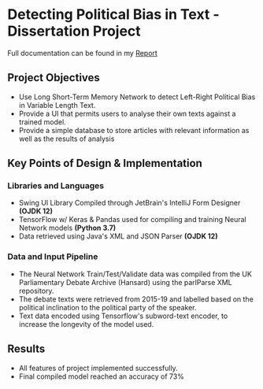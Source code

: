 # Detecting Political Bias in Text - Dissertation Project
Full documentation can be found in my [Report](https://github.com/richardj99/political-bias-detection/blob/master/political-bias-detection.pdf)
## Project Objectives
* Use Long Short-Term Memory Network to detect Left-Right Political Bias in Variable Length Text.
* Provide a UI that permits users to analyse their own texts against a trained model.
* Provide a simple database to store articles with relevant information as well as the results of analysis
## Key Points of Design & Implementation
### Libraries and Languages
* Swing UI Library Compiled through JetBrain's IntelliJ Form Designer **(OJDK 12)**
* TensorFlow w/ Keras & Pandas used for compiling and training Neural Network models **(Python 3.7)**
* Data retrieved using Java's XML and JSON Parser **(OJDK 12)**
### Data and Input Pipeline
* The Neural Network Train/Test/Validate data was compiled from the UK Parliamentary Debate Archive (Hansard) using the parlParse XML repository.
* The debate texts were retrieved from 2015-19 and labelled based on the political inclination to the political party of the speaker.
* Text data encoded using Tensorflow's subword-text encoder, to increase the longevity of the model used.
## Results
* All features of project implemented successfully.
* Final compiled model reached an accuracy of 73%